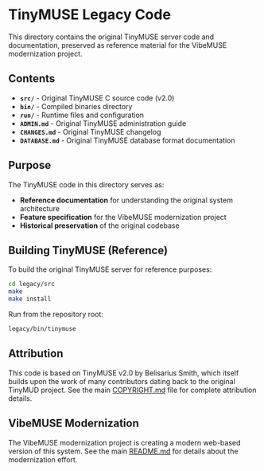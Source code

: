 # TinyMUSE Legacy Code

This directory contains the original TinyMUSE server code and documentation, preserved as reference material for the VibeMUSE modernization project.

## Contents

- **`src/`** - Original TinyMUSE C source code (v2.0)
- **`bin/`** - Compiled binaries directory
- **`run/`** - Runtime files and configuration
- **`ADMIN.md`** - Original TinyMUSE administration guide
- **`CHANGES.md`** - Original TinyMUSE changelog
- **`DATABASE.md`** - Original TinyMUSE database format documentation

## Purpose

The TinyMUSE code in this directory serves as:
- **Reference documentation** for understanding the original system architecture
- **Feature specification** for the VibeMUSE modernization project
- **Historical preservation** of the original codebase

## Building TinyMUSE (Reference)

To build the original TinyMUSE server for reference purposes:

```bash
cd legacy/src
make
make install
```

Run from the repository root:
```bash
legacy/bin/tinymuse
```

## Attribution

This code is based on TinyMUSE v2.0 by Belisarius Smith, which itself builds upon the work of many contributors dating back to the original TinyMUD project. See the main [COPYRIGHT.md](../COPYRIGHT.md) file for complete attribution details.

## VibeMUSE Modernization

The VibeMUSE modernization project is creating a modern web-based version of this system. See the main [README.md](../README.md) for details about the modernization effort.